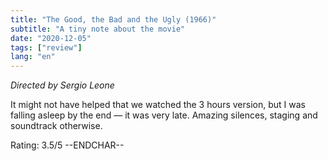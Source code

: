 ```yaml
---
title: "The Good, the Bad and the Ugly (1966)"
subtitle: "A tiny note about the movie"
date: "2020-12-05"
tags: ["review"]
lang: "en"
---
```


_Directed by Sergio Leone_

It might not have helped that we watched the 3 hours version, but I was falling asleep by the end — it was very late. Amazing silences, staging and soundtrack otherwise.

Rating: 3.5/5 --ENDCHAR--
